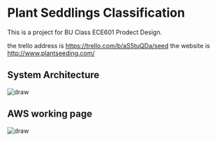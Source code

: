 # Plant Seddlings Classification

This is a project for BU Class ECE601 Prodect Design.

the trello address is https://trello.com/b/aS5tuQDa/seed
the website is http://www.plantseeding.com/

## System Architecture

![draw](https://github.com/plantclassification/seedlings_classification/blob/master/arch.jpeg)


## AWS working page
![draw](https://user-images.githubusercontent.com/43126280/47887479-f6237b00-de15-11e8-80e3-10715c6c9c68.jpeg)
